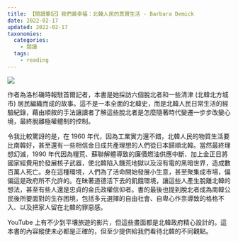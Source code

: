 ```yaml
---
title: 【閱讀筆記】我們最幸福：北韓人民的真實生活 - Barbara Demick
date: 2022-02-17
updated: 2022-02-17
taxonomies:
  categories: 
    - 閱讀
  tags: 
    - reading
---
```


![](https://lh3.googleusercontent.com/pw/AM-JKLVAwRjTqXRpcIFJfmRFI4-mO-oE8U7LqTOhXZXduaQKMNIqKa5yMDhqgWk2Z7tqEmDsbtrkLDlajTlxVZ7s1gWs7N4kZUrKiNz3kFxRy8EuctZHMxLyZ_MA3rDkGn33Td31savBSmCIogaBU5s9sEU4bg=s1080-no?authuser=0)

<!-- more -->

作者為洛杉磯時報駐首爾記者，本書是她採訪六個脫北者和一些清津 (北韓北方城市) 居民編織而成的故事。這不是一本全面的北韓史，而是北韓人民日常生活的經驗紀錄，藉由順敘的手法讓讀者了解這些脫北者是怎麼隨著時代變遷一步步改變心境，最終脫離極權體制的控制。

令我比較驚訝的是，在 1960 年代，因為工業實力還不錯，北韓人民的物質生活要比南韓好，甚至還有一些相信金日成共產理想的人們從日本歸順北韓。當然最終理想幻滅，1990 年代因為糧荒、蘇聯解體導致的廉價燃油供應中斷、加上金正日將國家經費用於發展核子武器，使北韓陷入饑荒地獄以及沒有電的黑暗世界，造成數百萬人死亡。身在這種環境，人們為了活命開始發展小生意，甚至聚集成市場，偏偏這是政府所不允許的。在昧著道德活下去的飢餓環境，讓這些人產生脫離北韓的想法，甚至有些人還是忠貞的金氏政權信仰者。書的最後也提到脫北者成為南韓公民後所要面對的生存困境，包括多元選擇的自由社會、自卑心作祟導致的格格不入、以及把家人留在北韓的罪惡感。

YouTube 上有不少到平壤旅遊的影片，但這些畫面都是北韓政府精心設計的。這本書的內容縱使未必都是正確的，但至少提供給我們看待北韓的不同觀點。